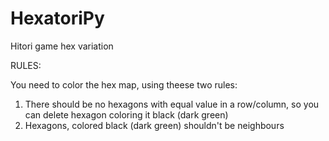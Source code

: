 # HexatoriPy
Hitori game hex variation

RULES:

You need to color the hex map, using theese two rules:
1) There should be no hexagons with equal value in a row/column, so you can delete hexagon coloring it black (dark green)
2) Hexagons, colored black (dark green) shouldn't be neighbours